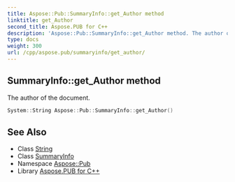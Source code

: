 ```yaml
---
title: Aspose::Pub::SummaryInfo::get_Author method
linktitle: get_Author
second_title: Aspose.PUB for C++
description: 'Aspose::Pub::SummaryInfo::get_Author method. The author of the document in C++.'
type: docs
weight: 300
url: /cpp/aspose.pub/summaryinfo/get_author/
---
```

## SummaryInfo::get_Author method


The author of the document.

```cpp
System::String Aspose::Pub::SummaryInfo::get_Author()
```

## See Also

* Class [String](../../../system/string/)
* Class [SummaryInfo](../)
* Namespace [Aspose::Pub](../../)
* Library [Aspose.PUB for C++](../../../)
